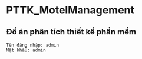 # PTTK_MotelManagement

## Đồ án phân tích thiết kế phần mềm

```
Tên đăng nhập: admin
Mật khẩu: admin
```
